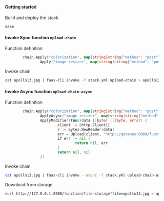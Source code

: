 

#### Getting started
Build and deploy the stack
```
make
```
#### Invoke Sync function `upload-chain`  
Function definition
```go
        chain.Apply("colorization", map[string]string{"method": "post"}, nil).
                Apply("image-resizer", map[string]string{"method": "post"}, nil)
```

Invoke chain
```bash
cat apollo13.jpg | faas-cli invoke -f stack.yml upload-chain > apollo13-compressed.jpg
``` 
   
   
#### Invoke Async function `upload-chain-async`  
Function definition
```go
        chain.Apply("colorization", map[string]string{"method": "post"}, nil).
                ApplyAsync("image-resizer", map[string]string{"method": "post"}, nil).
                ApplyModifier(func(data []byte) ([]byte, error) {
                        client := &http.Client{}
                        r := bytes.NewReader(data)
                        err = Upload(client, "http://gateway:8080/function/file-storage", "apollo13.jpg", r)
                        if err != nil {
                                return nil, err
                        }
                        return nil, nil
                })
```
Invoke chain
```bash
cat apollo13.jpg | faas-cli invoke --async -f stack.yml upload-chain-async
``` 
Download from storage    
```bash
curl http://127.0.0.1:8080/function/file-storage?file=apollo13.jpg > apollo13-compressed-async.jpg
```
